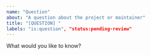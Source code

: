 ```yaml
---
name: "Question"
about: "A question about the project or maintainer"
title: "[QUESTION] "
labels: "is:question", "status:pending-review"
---
```


What would you like to know?
